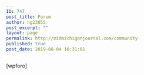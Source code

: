 ```yaml
---
ID: 747
post_title: Forum
author: ng23055
post_excerpt: ""
layout: page
permalink: http://midmichiganjournal.com/community
published: true
post_date: 2019-08-04 16:31:01
---
```

[wpforo]